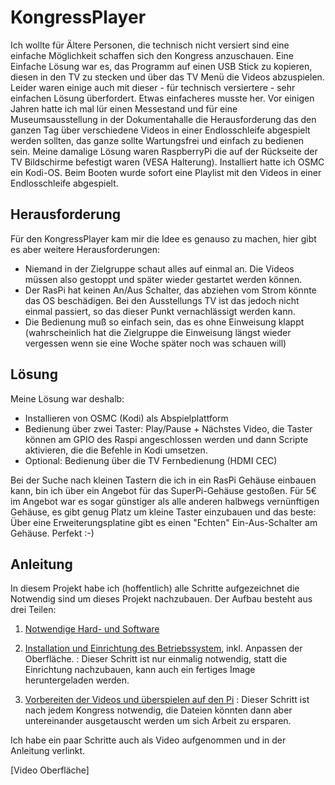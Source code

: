 # KongressPlayer

Ich wollte für Ältere Personen, die technisch nicht versiert sind eine einfache Möglichkeit schaffen sich den Kongress anzuschauen. Eine Einfache Lösung war es, das Programm auf einen USB Stick zu kopieren, diesen in den TV zu stecken und über das TV Menü die Videos abzuspielen.
Leider waren einige auch mit dieser - für technisch versiertere - sehr einfachen Lösung überfordert. Etwas einfacheres musste her.
Vor einigen Jahren hatte ich mal lür einen Messestand und für eine Museumsausstellung in der Dokumentahalle die Herausforderung das den ganzen Tag über verschiedene Videos in einer Endlosschleife abgespielt werden sollten, das ganze sollte Wartungsfrei und einfach zu bedienen sein. Meine damalige Lösung waren RaspberryPi die auf der Rückseite der TV Bildschirme befestigt waren (VESA Halterung).
Installiert hatte ich OSMC ein Kodi-OS. Beim Booten wurde sofort eine Playlist mit den Videos in einer Endlosschleife abgespielt.

## Herausforderung
Für den KongressPlayer kam mir die Idee es genauso zu machen, hier gibt es aber weitere Herausforderungen:
* Niemand in der Zielgruppe schaut alles auf einmal an. Die Videos müssen also gestoppt und später wieder gestartet werden können.
* Der RasPi hat keinen An/Aus Schalter, das abziehen vom Strom könnte das OS beschädigen. Bei den Ausstellungs TV ist das jedoch nicht einmal passiert, so das dieser Punkt vernachlässigt werden kann.
* Die Bedienung muß so einfach sein, das es ohne Einweisung klappt (wahrscheinlich hat die Zielgruppe die Einweisung längst wieder vergessen wenn sie eine Woche später noch was schauen will)

## Lösung
Meine Lösung war deshalb:
* Installieren von OSMC (Kodi) als Abspielplattform
* Bedienung über zwei Taster: Play/Pause + Nächstes Video, die Taster können am GPIO des Raspi angeschlossen werden und dann Scripte aktivieren, die die Befehle in Kodi umsetzen.
* Optional: Bedienung über die TV Fernbedienung (HDMI CEC)

Bei der Suche nach kleinen Tastern die ich in ein RasPi Gehäuse einbauen kann, bin ich über ein Angebot für das SuperPi-Gehäuse gestoßen. Für 5€ im Angebot war es sogar günstiger als alle anderen halbwegs vernünftigen Gehäuse, es gibt genug Platz um kleine Taster einzubauen und das beste: Über eine Erweiterungsplatine gibt es einen "Echten" Ein-Aus-Schalter am Gehäuse. Perfekt :-)

## Anleitung
In diesem Projekt habe ich (hoffentlich) alle Schritte aufgezeichnet die Notwendig sind um dieses Projekt nachzubauen.
Der Aufbau besteht aus drei Teilen:

1. [Notwendige Hard- und Software](Einkaufsliste.md)

1. [Installation und Einrichtung des Betriebssystem](Installation.md), inkl. Anpassen der Oberfläche.
: Dieser Schritt ist nur einmalig notwendig, statt die Einrichtung nachzubauen, kann auch ein fertiges Image heruntergeladen werden.

2. [Vorbereiten der Videos und überspielen auf den Pi](Einrichten.md)
: Dieser Schritt ist nach jedem Kongress notwendig, die Dateien könnten dann aber untereinander ausgetauscht werden um sich Arbeit zu ersparen.

Ich habe ein paar Schritte auch als Video aufgenommen und in der Anleitung verlinkt.

[Video Oberfläche]